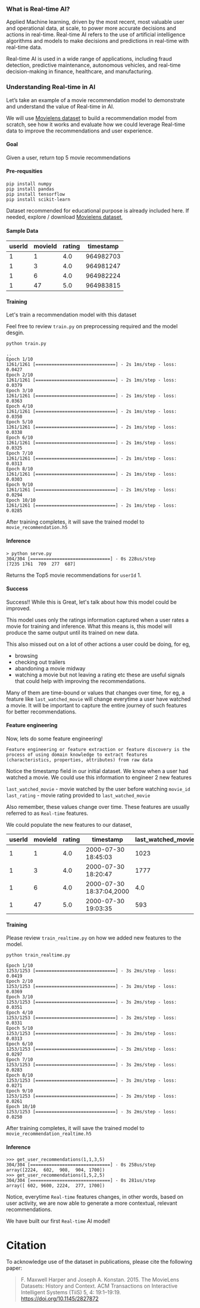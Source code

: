 ### What is Real-time AI?

Applied Machine learning, driven by the most recent, most valuable user and operational data, at scale, to power more accurate decisions and actions in real-time. 
Real-time AI refers to the use of artificial intelligence algorithms and models to make decisions and predictions in real-time with real-time data. 

Real-time AI is used in a wide range of applications, including fraud detection, predictive maintenance, autonomous vehicles, and real-time decision-making in finance, healthcare, and manufacturing. 

### Understanding Real-time in AI 

Let’s take an example of a movie recommendation model to demonstrate and understand the value of Real-time in AI.

We will use [Movielens dataset](https://grouplens.org/datasets/movielens/) to build a recommendation model from scratch, see how it works and evaluate how we could leverage Real-time data to improve the recommendations and user experience.

#### Goal
Given a user, return top 5 movie recommendations

#### Pre-requsities 

```
pip install numpy
pip install pandas
pip install tensorflow
pip install scikit-learn
```

Dataset recommended for educational purpose is already included here. If needed, explore / download [Movielens dataset](https://grouplens.org/datasets/movielens/), 

#### Sample Data

| userId | movieId | rating | timestamp | 
|---- | ------ | ----- | ----| 
| 1 | 1 | 4.0 | 964982703  
| 1 | 3 | 4.0 | 964981247  
| 1 | 6 | 4.0 | 964982224
| 1 | 47| 5.0| 964983815


#### Training

Let's train a recommendation model with this dataset

Feel free to review `train.py` on preprocessing required and the model desgin.

```
python train.py
```
```
..
Epoch 1/10
1261/1261 [==============================] - 2s 1ms/step - loss: 0.0427
Epoch 2/10
1261/1261 [==============================] - 2s 1ms/step - loss: 0.0379
Epoch 3/10
1261/1261 [==============================] - 2s 1ms/step - loss: 0.0363
Epoch 4/10
1261/1261 [==============================] - 2s 1ms/step - loss: 0.0350
Epoch 5/10
1261/1261 [==============================] - 2s 1ms/step - loss: 0.0338
Epoch 6/10
1261/1261 [==============================] - 2s 1ms/step - loss: 0.0325
Epoch 7/10
1261/1261 [==============================] - 2s 1ms/step - loss: 0.0313
Epoch 8/10
1261/1261 [==============================] - 2s 1ms/step - loss: 0.0303
Epoch 9/10
1261/1261 [==============================] - 2s 1ms/step - loss: 0.0294
Epoch 10/10
1261/1261 [==============================] - 2s 1ms/step - loss: 0.0285
```

After training completes, it will save the trained model to `movie_recommendation.h5`


#### Inference

```
> python serve.py
304/304 [==============================] - 0s 228us/step
[7235 1761  709  277  687]
```
Returns the Top5 movie recommendations for `userId` 1. 

#### Success

Success!! While this is Great, let's talk about how this model could be improved. 

This model uses only the ratings information captured when a user rates a movie for training and inference. What this means is, this model will produce the same output until its trained on new data.

This also missed out on a lot of other actions a user could be doing, for eg, 
- browsing
- checking out trailers
- abandoning a movie midway
- watching a movie but not leaving a rating etc
 these are useful signals that could help with improving the recommendations. 
 
 Many of them are time-bound or values that changes over time, for eg, a feature like `last_watched_movie` will change everytime a user have watched a movie. It will be important to capture the entire journey of such features for better recommendations.  

#### Feature engineering

Now, lets do some feature engineering!

```
Feature engineering or feature extraction or feature discovery is the process of using domain knowledge to extract features (characteristics, properties, attributes) from raw data
```

Notice the timestamp field in our initial dataset. We know when a user had watched a movie. We could use this information to engineer 2 new features

`last_watched_movie` - movie watched by the user before watching `movie_id`
`last_rating`  - movie rating provided to `last_watched_movie`

Also remember, these values change over time. These features are usually referred to as `Real-time` features.

We could populate the new features to our dataset,

|userId|movieId|rating|timestamp|last_watched_movie|last_rating
|--|--|--|--|--|--|
|1|1|4.0|2000-07-30 18:45:03|1023|5.0
|1|3|4.0|2000-07-30 18:20:47|1777|4.0
|1|6|4.0|2000-07-30 18:37:04,2000|4.0
|1|47|5.0|2000-07-30 19:03:35|593|4.0


#### Training

Please review `train_realtime.py` on how we added new features to the model.

```
python train_realtime.py
```

```
Epoch 1/10
1253/1253 [==============================] - 3s 2ms/step - loss: 0.0419
Epoch 2/10
1253/1253 [==============================] - 3s 2ms/step - loss: 0.0369
Epoch 3/10
1253/1253 [==============================] - 3s 2ms/step - loss: 0.0351
Epoch 4/10
1253/1253 [==============================] - 3s 2ms/step - loss: 0.0331
Epoch 5/10
1253/1253 [==============================] - 3s 2ms/step - loss: 0.0313
Epoch 6/10
1253/1253 [==============================] - 3s 2ms/step - loss: 0.0297
Epoch 7/10
1253/1253 [==============================] - 3s 2ms/step - loss: 0.0283
Epoch 8/10
1253/1253 [==============================] - 3s 2ms/step - loss: 0.0271
Epoch 9/10
1253/1253 [==============================] - 3s 2ms/step - loss: 0.0261
Epoch 10/10
1253/1253 [==============================] - 3s 2ms/step - loss: 0.0250
```
After training completes, it will save the trained model to `movie_recommendation_realtime.h5`

#### Inference

```
>>> get_user_recommendations(1,1,3,5)
304/304 [==============================] - 0s 258us/step
array([2224,  602,  908,  904, 1700])
>>> get_user_recommendations(1,5,2,5)
304/304 [==============================] - 0s 281us/step
array([ 602, 9600, 2224,  277, 1700])
```

Notice, everytime `Real-time` features changes, in other words, based on user activity, we are now able to generate a more contextual, relevant recommendations.

We have built our first `Real-time` AI model!

#### 

Citation
========

To acknowledge use of the dataset in publications, please cite the following paper:

> F. Maxwell Harper and Joseph A. Konstan. 2015. The MovieLens Datasets: History and Context. ACM Transactions on Interactive Intelligent Systems (TiiS) 5, 4: 19:1–19:19. <https://doi.org/10.1145/2827872>
